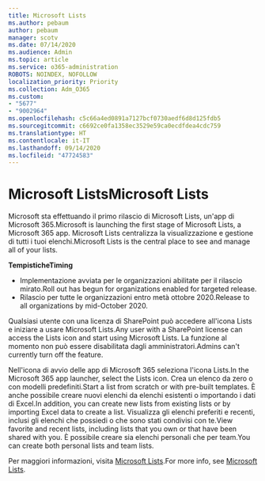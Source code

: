 ```yaml
---
title: Microsoft Lists
ms.author: pebaum
author: pebaum
manager: scotv
ms.date: 07/14/2020
ms.audience: Admin
ms.topic: article
ms.service: o365-administration
ROBOTS: NOINDEX, NOFOLLOW
localization_priority: Priority
ms.collection: Adm_O365
ms.custom:
- "5677"
- "9002964"
ms.openlocfilehash: c5c66a4ed0891a7127bcf0730aedf6d8d125fdb5
ms.sourcegitcommit: c6692ce0fa1358ec3529e59ca0ecdfdea4cdc759
ms.translationtype: HT
ms.contentlocale: it-IT
ms.lasthandoff: 09/14/2020
ms.locfileid: "47724583"
---
```

# <a name="microsoft-lists"></a><span data-ttu-id="1dc39-102">Microsoft Lists</span><span class="sxs-lookup"><span data-stu-id="1dc39-102">Microsoft Lists</span></span>

<span data-ttu-id="1dc39-103">Microsoft sta effettuando il primo rilascio di Microsoft Lists, un'app di Microsoft 365.</span><span class="sxs-lookup"><span data-stu-id="1dc39-103">Microsoft is launching the first stage of Microsoft Lists, a Microsoft 365 app.</span></span> <span data-ttu-id="1dc39-104">Microsoft Lists centralizza la visualizzazione e gestione di tutti i tuoi elenchi.</span><span class="sxs-lookup"><span data-stu-id="1dc39-104">Microsoft Lists is the central place to see and manage all of your lists.</span></span>  
  
<span data-ttu-id="1dc39-105">**Tempistiche**</span><span class="sxs-lookup"><span data-stu-id="1dc39-105">**Timing**</span></span>  

- <span data-ttu-id="1dc39-106">Implementazione avviata per le organizzazioni abilitate per il rilascio mirato.</span><span class="sxs-lookup"><span data-stu-id="1dc39-106">Roll out has begun for organizations enabled for targeted release.</span></span>
- <span data-ttu-id="1dc39-107">Rilascio per tutte le organizzazioni entro metà ottobre 2020.</span><span class="sxs-lookup"><span data-stu-id="1dc39-107">Release to all organizations by mid-October 2020.</span></span>

<span data-ttu-id="1dc39-108">Qualsiasi utente con una licenza di SharePoint può accedere all'icona Lists e iniziare a usare Microsoft Lists.</span><span class="sxs-lookup"><span data-stu-id="1dc39-108">Any user with a SharePoint license can access the Lists icon and start using Microsoft Lists.</span></span> <span data-ttu-id="1dc39-109">La funzione al momento non può essere disabilitata dagli amministratori.</span><span class="sxs-lookup"><span data-stu-id="1dc39-109">Admins can't currently turn off the feature.</span></span>
 
<span data-ttu-id="1dc39-110">Nell'icona di avvio delle app di Microsoft 365 seleziona l'icona Lists.</span><span class="sxs-lookup"><span data-stu-id="1dc39-110">In the Microsoft 365 app launcher, select the Lists icon.</span></span> <span data-ttu-id="1dc39-111">Crea un elenco da zero o con modelli predefiniti.</span><span class="sxs-lookup"><span data-stu-id="1dc39-111">Start a list from scratch or with pre-built templates.</span></span> <span data-ttu-id="1dc39-112">È anche possibile creare nuovi elenchi da elenchi esistenti o importando i dati di Excel.</span><span class="sxs-lookup"><span data-stu-id="1dc39-112">In addition, you can create new lists from existing lists or by importing Excel data to create a list.</span></span> <span data-ttu-id="1dc39-113">Visualizza gli elenchi preferiti e recenti, inclusi gli elenchi che possiedi o che sono stati condivisi con te.</span><span class="sxs-lookup"><span data-stu-id="1dc39-113">View favorite and recent lists, including lists that you own or that have been shared with you.</span></span> <span data-ttu-id="1dc39-114">È possibile creare sia elenchi personali che per team.</span><span class="sxs-lookup"><span data-stu-id="1dc39-114">You can create both personal lists and team lists.</span></span>  

<span data-ttu-id="1dc39-115">Per maggiori informazioni, visita [Microsoft Lists](https://aka.ms/microsoftlists).</span><span class="sxs-lookup"><span data-stu-id="1dc39-115">For more info, see [Microsoft Lists](https://aka.ms/microsoftlists).</span></span>